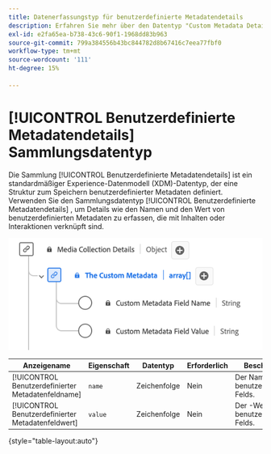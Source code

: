 ```yaml
---
title: Datenerfassungstyp für benutzerdefinierte Metadatendetails
description: Erfahren Sie mehr über den Datentyp "Custom Metadata Details Collection Experience Data Model (XDM)".
exl-id: e2fa65ea-b738-43c6-90f1-1968dd83b963
source-git-commit: 799a384556b43bc844782d8b67416c7eea77fbf0
workflow-type: tm+mt
source-wordcount: '111'
ht-degree: 15%

---
```


# [!UICONTROL Benutzerdefinierte Metadatendetails] Sammlungsdatentyp

Die Sammlung [!UICONTROL Benutzerdefinierte Metadatendetails] ist ein standardmäßiger Experience-Datenmodell (XDM)-Datentyp, der eine Struktur zum Speichern benutzerdefinierter Metadaten definiert. Verwenden Sie den Sammlungsdatentyp [!UICONTROL Benutzerdefinierte Metadatendetails] , um Details wie den Namen und den Wert von benutzerdefinierten Metadaten zu erfassen, die mit Inhalten oder Interaktionen verknüpft sind.

![Ein Diagramm des Datentyps &quot;Custom Metadata Details Collection&quot;.](../images/data-types/the-custom-metadata-collection.png)

| Anzeigename | Eigenschaft | Datentyp | Erforderlich | Beschreibung |
|--------------------------------------------|------------------|-----------|----------|-------------------------------|
| [!UICONTROL Benutzerdefinierter Metadatenfeldname] | `name` | Zeichenfolge | Nein | Der Name des benutzerdefinierten Felds. |
| [!UICONTROL Benutzerdefinierter Metadatenfeldwert] | `value` | Zeichenfolge | Nein | Der -Wert des benutzerdefinierten Felds. |

{style="table-layout:auto"}
